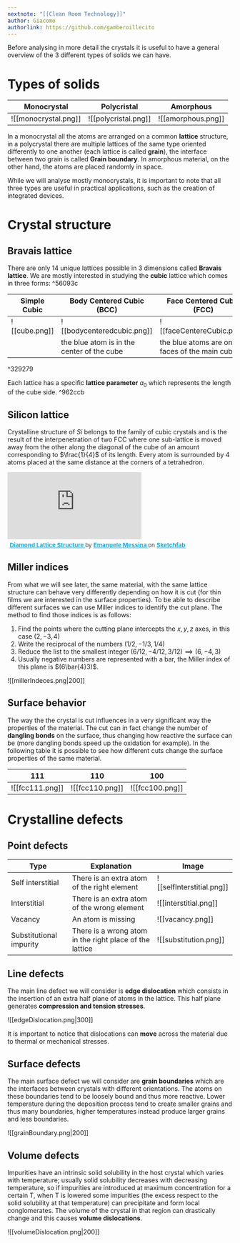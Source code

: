 ```yaml
---
nextnote: "[[Clean Room Technology]]"
author: Giacomo
authorlink: https://github.com/gamberoillecito
---
```


Before analysing in more detail the crystals it is useful to have a general overview of the 3 different types of solids we can have.

# Types of solids

| Monocrystal          | Polycristal          | Amorphous          |
| -------------------- | -------------------- | ------------------ |
| ![[monocrystal.png]] | ![[polycristal.png]] | ![[amorphous.png]] |

In a monocrystal all the atoms are arranged on a common **lattice** structure, in a polycrystal there are multiple lattices of the same type oriented differently to one another (each lattice is called **grain**), the interface between two grain is called **Grain boundary**. In amorphous material, on the other hand, the atoms are placed randomly in space.

While we will analyse mostly monocrystals, it is important to note that all three types are useful in practical applications, such as the creation of integrated devices.

# Crystal structure

## Bravais lattice

There are only 14 unique lattices possible in 3 dimensions called **Bravais lattice**. We are mostly interested in studying the **cubic** lattice which comes in three forms: ^56093c

| Simple Cubic  | Body Centered Cubic (BCC)                    | Face Centered Cubic (FCC)                          |
| ------------- | -------------------------------------------- | -------------------------------------------------- |
| ![[cube.png]] | ![[bodycenteredcubic.png]]                   | ![[faceCentereCubic.png]]                          |
|               | the blue atom is in the center of the cube | the blue atoms are on the faces of the main cube |

^329279

Each lattice has a specific **lattice parameter** $a_{0}$ which represents the length of the cube side. ^962ccb


## Silicon lattice

Crystalline structure of $Si$ belongs to the family of cubic crystals and is the result of the interpenetration of two FCC where one sub-lattice is moved away from the other along the diagonal of the cube of an amount corresponding to $\frac{1}{4}$ of its length. Every atom is surrounded by 4 atoms placed at the same distance at the corners of a tetrahedron.

<div class="sketchfab-embed-wrapper"> <iframe title="Diamond Lattice Structure" frameborder="0" allowfullscreen mozallowfullscreen="true" webkitallowfullscreen="true" allow="autoplay; fullscreen; xr-spatial-tracking" xr-spatial-tracking execution-while-out-of-viewport execution-while-not-rendered web-share src="https://sketchfab.com/models/b0378af5ed874c8780b11c3a76d07ace/embed?dnt=1"> </iframe> <p style="font-size: 13px; font-weight: normal; margin: 5px; color: #4A4A4A;"> <a href="https://sketchfab.com/3d-models/diamond-lattice-structure-b0378af5ed874c8780b11c3a76d07ace?utm_medium=embed&utm_campaign=share-popup&utm_content=b0378af5ed874c8780b11c3a76d07ace" target="_blank" rel="nofollow" style="font-weight: bold; color: #1CAAD9;"> Diamond Lattice Structure </a> by <a href="https://sketchfab.com/emanuelemessina?utm_medium=embed&utm_campaign=share-popup&utm_content=b0378af5ed874c8780b11c3a76d07ace" target="_blank" rel="nofollow" style="font-weight: bold; color: #1CAAD9;"> Emanuele Messina </a> on <a href="https://sketchfab.com?utm_medium=embed&utm_campaign=share-popup&utm_content=b0378af5ed874c8780b11c3a76d07ace" target="_blank" rel="nofollow" style="font-weight: bold; color: #1CAAD9;">Sketchfab</a></p></div>

## Miller indices

From what we will see later, the same material, with the same lattice structure can behave very differently depending on how it is cut (for thin films we are interested in the surface properties). 
To be able to describe different surfaces we can use Miller indices to identify the cut plane. 
The method to find those indices is as follows:

1) Find the points where the cutting plane intercepts the $x,y,z$ axes, in this case $(2, -3, 4)$ 
2) Write the reciprocal of the numbers $(1/2, -1/3, 1/4)$
3) Reduce the list to the smallest integer $(6/12, -4/12, 3/12) \implies (6, -4, 3)$
4) Usually negative numbers are represented with a bar, the Miller index of this plane is $(6\bar{4}3)$.

![[millerIndeces.png|200]]

## Surface behavior

The way the the crystal is cut influences in a very significant way the properties of the material. The cut can in fact change the number of **dangling bonds** on the surface, thus changing how reactive the surface can be (more dangling bonds speed up the oxidation for example). 
In the following table it is possible to see how different cuts change the surface properties of the same material.

| 111             | 110             | 100             |
| --------------- | --------------- | --------------- |
| ![[fcc111.png]] | ![[fcc110.png]] | ![[fcc100.png]] |

# Crystalline defects

## Point defects

| Type                    | Explanation                                             | Image                     |
| ----------------------- | ------------------------------------------------------- | ------------------------- |
| Self interstitial       | There is an extra atom of the right element             | ![[selfInterstitial.png]] |
| Interstitial            | There is an extra atom of the wrong element             | ![[interstitial.png]]     |
| Vacancy                 | An atom is missing                                      | ![[vacancy.png]]          |
| Substitutional impurity | There is a wrong atom in the right place of the lattice | ![[substitution.png]]     |

## Line defects

The main line defect we will consider is **edge dislocation** which consists in the insertion of an extra half plane of atoms in the lattice. This half plane generates **compression and tension stresses**.

![[edgeDislocation.png|300]]

It is important to notice that dislocations can **move** across the material due to thermal or mechanical stresses.

## Surface defects

The main surface defect we will consider are **grain boundaries** which are the interfaces between crystals with different orientations. The atoms on these boundaries tend to be loosely bound and thus more reactive.
Lower temperature during the deposition process tend to create smaller grains and thus many boundaries, higher temperatures instead produce larger grains and less boundaries.

![[grainBoundary.png|200]]

## Volume defects

Impurities have an intrinsic solid solubility in the host crystal which varies with temperature; usually solid solubility decreases with decreasing temperature, so if impurities are introduced at maximum concentration for a certain T, when T is lowered some impurities (the excess respect to the solid solubility at that temperature) can precipitate and form local conglomerates. The volume of the crystal in that region can drastically change and this causes **volume dislocations**.

![[volumeDislocation.png|200]]

